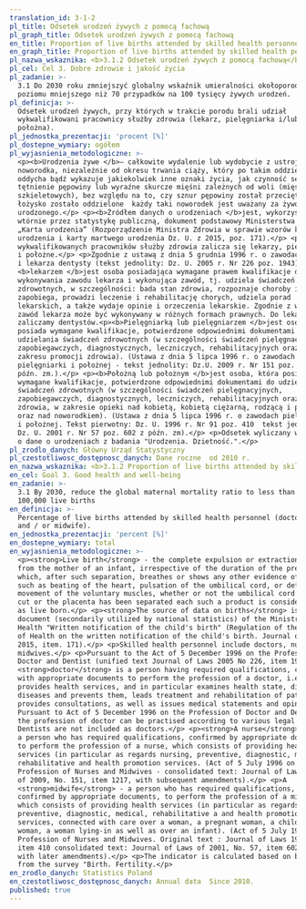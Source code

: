 ```yaml
---
translation_id: 3-1-2
pl_title: Odsetek urodzeń żywych z pomocą fachową
pl_graph_title: Odsetek urodzeń żywych z pomocą fachową
en_title: Proportion of live births attended by skilled health personnel
en_graph_title: Proportion of live births attended by skilled health personnel
pl_nazwa_wskaznika: <b>3.1.2 Odsetek urodzeń żywych z pomocą fachową</b>
pl_cel: Cel 3. Dobre zdrowie i jakość życia
pl_zadanie: >-
  3.1 Do 2030 roku zmniejszyć globalny wskaźnik umieralności okołoporodowej do
  poziomu mniejszego niż 70 przypadków na 100 tysięcy żywych urodzeń.
pl_definicja: >-
  Odsetek urodzeń żywych, przy których w trakcie porodu brali udział
  wykwalifikowani pracownicy służby zdrowia (lekarz, pielęgniarka i/lub
  położna).
pl_jednostka_prezentacji: 'procent [%]'
pl_dostepne_wymiary: ogółem
pl_wyjasnienia_metodologiczne: >-
  <p><b>Urodzenia żywe </b>– całkowite wydalenie lub wydobycie z ustroju matki
  noworodka, niezależnie od okresu trwania ciąży, który po takim oddzieleniu
  oddycha bądź wykazuje jakiekolwiek inne oznaki życia, jak czynność serca,
  tętnienie pępowiny lub wyraźne skurcze mięśni zależnych od woli (mięśni
  szkieletowych), bez względu na to, czy sznur pępowiny został przecięty lub
  łożysko zostało oddzielone  każdy taki noworodek jest uważany za żywo
  urodzonego.</p> <p><b>Źródłem danych o urodzeniach </b>jest, wykorzystywany
  wtórnie przez statystykę publiczną, dokument podstawowy Ministerstwa Zdrowia
  „Karta urodzenia” (Rozporządzenie Ministra Zdrowia w sprawie wzorów karty
  urodzenia i karty martwego urodzenia Dz. U. z 2015, poz. 171).</p> <p>Do
  wykwalifikowanych pracowników służby zdrowia zalicza się lekarzy, pielęgniarki
  i położne.</p> <p>Zgodnie z ustawą z dnia 5 grudnia 1996 r. o zawodach lekarza
  i lekarza dentysty (tekst jednolity: Dz. U. 2005 r. Nr 226 poz. 1943)
  <b>lekarzem </b>jest osoba posiadająca wymagane prawem kwalifikacje do
  wykonywania zawodu lekarza i wykonująca zawód, tj. udziela świadczeń
  zdrowotnych, w szczególności: bada stan zdrowia, rozpoznaje choroby i im
  zapobiega, prowadzi leczenie i rehabilitację chorych, udziela porad
  lekarskich, a także wydaje opinie i orzeczenia lekarskie. Zgodnie z w/w ustawą
  zawód lekarza może być wykonywany w różnych formach prawnych. Do lekarzy nie
  zaliczamy dentystów.<p><b>Pielęgniarką lub pielęgniarzem </b>jest osoba, która
  posiada wymagane kwalifikacje, potwierdzone odpowiednimi dokumentami do
  udzielania świadczeń zdrowotnych (w szczególności świadczeń pielęgnacyjnych,
  zapobiegawczych, diagnostycznych, leczniczych, rehabilitacyjnych oraz z
  zakresu promocji zdrowia). (Ustawa z dnia 5 lipca 1996 r. o zawodach
  pielęgniarki i położnej - tekst jednolity: Dz.U. 2009 r. Nr 151 poz. 1217 z
  późn. zm.).</p> <p><b>Położną lub położnym </b>jest osoba, która posiada
  wymagane kwalifikacje, potwierdzone odpowiednimi dokumentami do udzielania
  świadczeń zdrowotnych (w szczególności świadczeń pielęgnacyjnych,
  zapobiegawczych, diagnostycznych, leczniczych, rehabilitacyjnych oraz promocji
  zdrowia, w zakresie opieki nad kobietą, kobietą ciężarną, rodzącą i położnicą
  oraz nad noworodkiem). (Ustawa z dnia 5 lipca 1996 r. o zawodach pielęgniarki
  i położnej. Tekst pierwotny: Dz. U. 1996 r. Nr 91 poz. 410  tekst jednolity:
  Dz. U. 2001 r. Nr 57 poz. 602 z późn. zm).</p> <p>Odsetek wyliczany w oparciu
  o dane o urodzeniach z badania "Urodzenia. Dzietność.".</p>
pl_zrodlo_danych: Główny Urząd Statystyczny
pl_czestotliwosc_dostępnosc_danych: Dane roczne  od 2010 r.
en_nazwa_wskaznika: <b>3.1.2 Proportion of live births attended by skilled health personnel</b>
en_cel: Goal 3. Good health and well-being
en_zadanie: >-
  3.1 By 2030, reduce the global maternal mortality ratio to less than 70 per
  100,000 live births
en_definicja: >-
  Percentage of live births attended by skilled health personnel (doctors, nurse
  and / or midwife).
en_jednostka_prezentacji: 'percent [%]'
en_dostepne_wymiary: total
en_wyjasnienia_metodologiczne: >-
  <p><strong>Live birth</strong> - the complete expulsion or extraction
  from the mother of an infant, irrespective of the duration of the pregnancy,
  which, after such separation, breathes or shows any other evidence of life,
  such as beating of the heart, pulsation of the umbilical cord, or definite
  movement of the voluntary muscles, whether or not the umbilical cord has been
  cut or the placenta has been separated each such a product is considered
  as live born.</p> <p><strong>The source of data on births</strong> is a basic
  document (secondarily utilized by national statistics) of the Ministry of
  Health "Written notification of the child's birth" (Regulation of the Minister
  of Health on the written notification of the child's birth. Journal of Laws of
  2015, item. 171).</p> <p>Skilled health personnel include doctors, nurses and
  midwives.</p> <p>Pursuant to the Act of 5 December 1996 on the Profession of
  Doctor and Dentist (unified text Journal of Laws 2005 No 226, item 1943) a
  <strong>doctor</strong> is a person having required qualifications, confirmed
  with appropriate documents to perform the profession of a doctor, i.e. who
  provides health services, and in particular examines health state, diagnoses
  diseases and prevents them, leads treatment and rehabilitation of patients,
  provides consultations, as well as issues medical statements and opinions.
  Pursuant to Act of 5 December 1996 on the Profession of Doctor and Dentist,
  the profession of doctor can be practised according to various legal forms.
  Dentists are not included as doctors.</p> <p><strong>A nurse</strong> -
  a person who has required qualifications, confirmed by appropriate documents,
  to perform the profession of a nurse, which consists of providing health
  services (in particular as regards nursing, preventive, diagnostic, medical,
  rehabilitative and health promotion services. (Act of 5 July 1996 on the
  Profession of Nurses and Midwives - consolidated text: Journal of Laws
  of 2009, No. 151, item 1217, with subsequent amendments).</p> <p>A
  <strong>midwife</strong> - a person who has required qualifications,
  confirmed by appropriate documents, to perform the profession of a midwife,
  which consists of providing health services (in particular as regards nursing,
  preventive, diagnostic, medical, rehabilitative a and health promotion
  services, connected with care over a woman, a pregnant woman, a childbearing
  woman, a woman lying-in as well as over an infant). (Act of 5 July 1996 on the
  Profession of Nurses and Midwives. Original text : Journal of Laws 1996 No 91,
  item 410 consolidated text: Journal of Laws of 2001, No. 57, item 602,
  with later amendments).</p> <p>The indicator is calculated based on birth data
  from the survey "Birth. Fertility.</p>
en_zrodlo_danych: Statistics Poland
en_czestotliwosc_dostępnosc_danych: Annual data  Since 2010.
published: true
---
```

